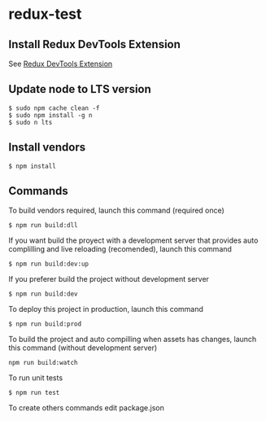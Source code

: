 # redux-test

## Install Redux DevTools Extension

See [Redux DevTools Extension](http://extension.remotedev.io/)

## Update node to LTS version

```
$ sudo npm cache clean -f
$ sudo npm install -g n
$ sudo n lts
```

## Install vendors

```
$ npm install
```

## Commands

To build vendors required, launch this command (required once)

```
$ npm run build:dll
```

If you want build the proyect with a development server that provides auto complilling and live reloading (recomended), launch this command

```
$ npm run build:dev:up
```

If you preferer build the project without development server

```
$ npm run build:dev
```

To deploy this project in production, launch this command

```
$ npm run build:prod
```

To build the project and auto compilling when assets has changes, launch this command (without development server)

```
npm run build:watch
```

To run unit tests

```
$ npm run test
```

To create others commands edit package.json



